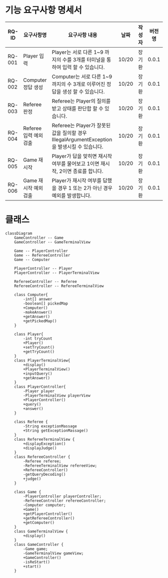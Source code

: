 # 기능 요구사항 명세서

| RQ-ID  | 요구사항명 |         요구사항 내용         | 날짜 | 작성자 | 버전명 |
|--------|---------|----------------------------|-----|------|-------|
| RQ-001 | Player 입력 | Player는 서로 다른 1~9 까지의 수를 3개를 터미널을 통하여 입력 할 수 있습니다. | 10/20 | 장기환 | 0.0.1 |
| RQ-002 | Computer 정답 생성 | Computer는  서로 다른 1~9 까지의 수 3개로 이루어진 정답을 생성 할 수 있습니다. | 10/20 | 장기환 | 0.0.1 |
| RQ-003 | Referee 판정 | Referee는 Player의 질의를 받고 상태를 판단합 할 수 있습니다. | 10/20 | 장기환 | 0.0.1 |
| RQ-004 | Referee 입력 예외 검출 | Referee는 Player가 잘못된 값을 질의할 경우 IllegalArgumentException을 발생시킬 수 있습니다. | 10/20 | 장기환 | 0.0.1 |
| RQ-005 | Game 재시작 | Player가 답을 맞히면 재시작 여부를 물어보고 1이면 재시작, 2이면 종료를 합니다. | 10/20 | 장기환 | 0.0.1 |
| RQ-006 | Game 재시작 예외 검출 | Player가 재시작 여부를 답했을 경우 1 또는 2가 아닌 경우 예외를 발생합니다. | 10/20 | 장기환 | 0.0.1 |


# 클래스

```mermaid
classDiagram
    GameController -- Game
    GameController -- GameTerminalView

    Game -- PlayerController
    Game -- RefereeController
    Game -- Computer

    PlayerController -- Player
    PlayerController -- PlayerTerminalView

    RefereeController -- Referee
    RefereeController -- RefereeTerminalView

    class Computer{
        -int[] answer
        -boolean[] pickedMap
        +Computer()
        -makeAnswer()
        +getAnswer()
        +getPickedMap()
    }

    class Player{
        -int tryCount
        +Player()
        +setTryCount()
        +getTryCount()
    }
    class PlayerTerminalView{
        +display()
        +PlayerTerminalView()
        +inputQuery()
        +getAnswer()
    }
    class PlayerController{
        -Player player
        -PlayerTerminalView playerView
        +PlayerController()
        +query()
        +answer()
    }

    class Referee {
        -String exceptionMassage
        +String getExceptionMassage()
    }
    class RefereeTerminalView {
        +displayException()
        +displayJudge()
    }
    class RefereeController {
        -Referee referee;
        -RefereeTerminalView refereeView;
        +RefereeController()
        -getQueryDecoding()
        +judge()
    }

    class Game {
        -PlayerController playerController;
        -RefereeController refereeController;
        -Computer computer;
        +Game()
        +getPlayerController()
        +getRefereeController()
        +getComputer()
    }
    class GameTerminalView {
        +display()
    }
    class GameController {
        -Game game;
        -GameTerminalView gameView;
        +GameController()
        -isReStart()
        +start()
    }
```